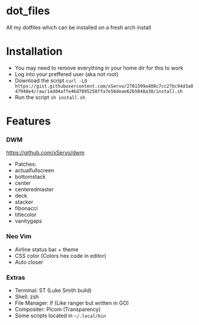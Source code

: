 # dot_files
All my dotfiles which can be installed on a fresh arch install

# Installation
+ You may need to remove everything in your home dir for this to work
+ Log into your preffered user (aka not root)
+ Download the script `curl -LO https://gist.githubusercontent.com/xServo/2701399a408c7cc27bc94d3a847948e4/raw/1add4affe46d7095258ffa7e56deae62b5848a30/install.sh`
+ Run the script `sh install.sh`

# Features 

### DWM
https://github.com/xServo/dwm
+ Patches:
+ actualfullscreen
+ bottomstack
+ center
+ centeredmaster
+ deck
+ stacker
+ fibonacci
+ titlecolor
+ vanitygaps

### Neo Vim
+ Airline status bar + theme
+ CSS color (Colors hex code in editor)
+ Auto closer

### Extras
+ Terminal: ST (Luke Smith build)
+ Shell: zsh
+ File Manager: lf (Like ranger but written in GO)
+ Compositer: Picom (Transparency)
+ Some scripts located in `~/.local/bin`

